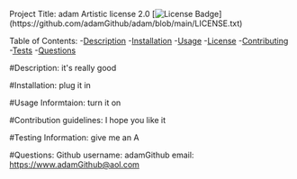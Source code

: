  Project Title: adam
  Artistic license 2.0 [![License Badge](https://img.shields.io/github/license/adamGithub/adam.svg?)](https://github.com/adamGithub/adam/blob/main/LICENSE.txt)
  
  
  Table of Contents:
  -[Description](#Description)
  -[Installation](#Installation)
  -[Usage](#Usage)
  -[License](#License)
  -[Contributing](#Contributing)
  -[Tests](#Tests)
  -[Questions](#Questions)

  #Description: it's really good

  #Installation: plug it in

  #Usage Informtaion: turn it on

  #Contribution guidelines: I hope you like it

  #Testing Information: give me an A

  #Questions:
  Github username: adamGithub
  email: https://www.adamGithub@aol.com


